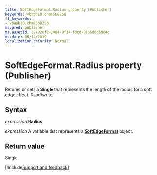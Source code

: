 ```yaml
---
title: SoftEdgeFormat.Radius property (Publisher)
keywords: vbapb10.chm9568258
f1_keywords:
- vbapb10.chm9568258
ms.prod: publisher
ms.assetid: 577920f2-2484-9f14-fdcd-09b5d6d5964c
ms.date: 06/14/2019
localization_priority: Normal
---
```



# SoftEdgeFormat.Radius property (Publisher)

Returns or sets a **Single** that represents the length of the radius for a soft edge effect. Read/write.


## Syntax

_expression_.**Radius**

_expression_ A variable that represents a **[SoftEdgeFormat](Publisher.SoftEdgeFormat.md)** object.


## Return value

Single



[!include[Support and feedback](~/includes/feedback-boilerplate.md)]